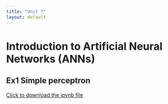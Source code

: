```yaml
---
title: "Unit 7"
layout: default
---
```


# Introduction to Artificial Neural Networks (ANNs)
## Ex1 Simple perceptron 
[Click to download the ipynb file](./Supplementary_Material/Unit07_Ex1_simple_perceptron.ipynb)
